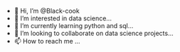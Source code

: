 - 👋 Hi, I’m @Black-cook
- 👀 I’m interested in data science...
- 🌱 I’m currently learning python and sql...
- 💞️ I’m looking to collaborate on data science projects...
- 📫 How to reach me ...

<!---
Black-cook/Black-cook is a ✨ special ✨ repository because its `README.md` (this file) appears on your GitHub profile.
You can click the Preview link to take a look at your changes.
--->
